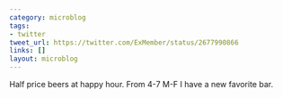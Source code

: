 ```yaml
---
category: microblog
tags:
- twitter
tweet_url: https://twitter.com/ExMember/status/2677990866
links: []
layout: microblog
---
```

Half price beers at happy hour. From 4-7 M-F I have a new favorite bar.
